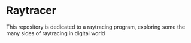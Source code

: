 # Raytracer
This repository is dedicated to a raytracing program, exploring some the many sides of raytracing in digital world
